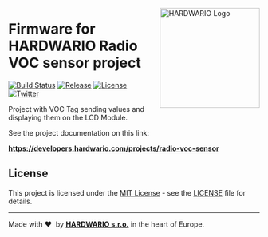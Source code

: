 <a href="https://www.hardwario.com/"><img src="https://www.hardwario.com/ci/assets/hw-logo.svg" width="200" alt="HARDWARIO Logo" align="right"></a>

# Firmware for HARDWARIO Radio VOC sensor project

[![Build Status](https://www.travis-ci.com/hardwario/twr-radio-voc-sensor.svg?branch=master)](https://www.travis-ci.com/hardwario/twr-radio-voc-sensor)
[![Release](https://img.shields.io/github/release/bigclownlabs/bcf-radio-voc-sensor.svg)](https://github.com/bigclownlabs/bcf-radio-voc-sensor/releases)
[![License](https://img.shields.io/github/license/bigclownlabs/bcf-radio-voc-sensor.svg)](https://github.com/bigclownlabs/bcf-radio-voc-sensor/blob/master/LICENSE)
[![Twitter](https://img.shields.io/twitter/follow/hardwario_en.svg?style=social&label=Follow)](https://twitter.com/hardwario_en)

Project with VOC Tag sending values and displaying them on the LCD Module.

See the project documentation on this link:

**https://developers.hardwario.com/projects/radio-voc-sensor**

## License

This project is licensed under the [MIT License](https://opensource.org/licenses/MIT/) - see the [LICENSE](LICENSE) file for details.

---

Made with &#x2764;&nbsp; by [**HARDWARIO s.r.o.**](https://www.hardwario.com/) in the heart of Europe.
